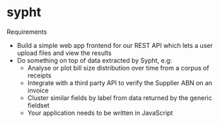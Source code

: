 # sypht

Requirements

* Build a simple web app frontend for our REST API which lets a user upload files
and view the results
* Do something on top of data extracted by Sypht, e.g:
   * Analyse or plot bill size distribution over time from a corpus of receipts
   * Integrate with a third party API to verify the Supplier ABN on an invoice
   * Cluster similar fields by label from data returned by the generic fieldset
   * Your application needs to be written in JavaScript

